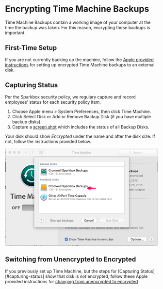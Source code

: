 # Encrypting Time Machine Backups
Time Machine Backups contain a working image of your computer at the time the
backup was taken. For this reason, encrypting these backups is important.

## First-Time Setup

If you are not currently backing up the machine, follow the [Apple provided instructions](https://support.apple.com/kb/PH18852?locale=en_US) for setting up encrypted Time Machine backups to an external disk.

## Capturing Status
Per the Sparkbox security policy, we regulary capture and record employees'
status for each security policy item.

1. Choose Apple menu > System Preferences, then click Time Machine.
2. Click Select Disk or Add or Remove Backup Disk (if you have multiple backup
   disks).
3. Capture a [screen shot][iOS Screenshot] which includes the status of all
   Backup Disks.

Your disk should show _Encrypted_ under the name and after the disk size. If not, follow the instructions provided below.

![MacOS Backup Disk Status Example]

## Switching from Unencrypted to Encrypted

If you previously set up Time Machine, but the steps for [Capturing Status][#capturing-status]
show that disk is _not_ encrypted, follow these Apple provided instructions for
[changing from unencrypted to encrypted](https://support.apple.com/kb/PH18852?locale=en_US)


 [iOS Screenshot]: https://support.apple.com/en-us/HT200289
 [MacOS Backup Disk Status Example]: ./time-machine-disk-status.png

